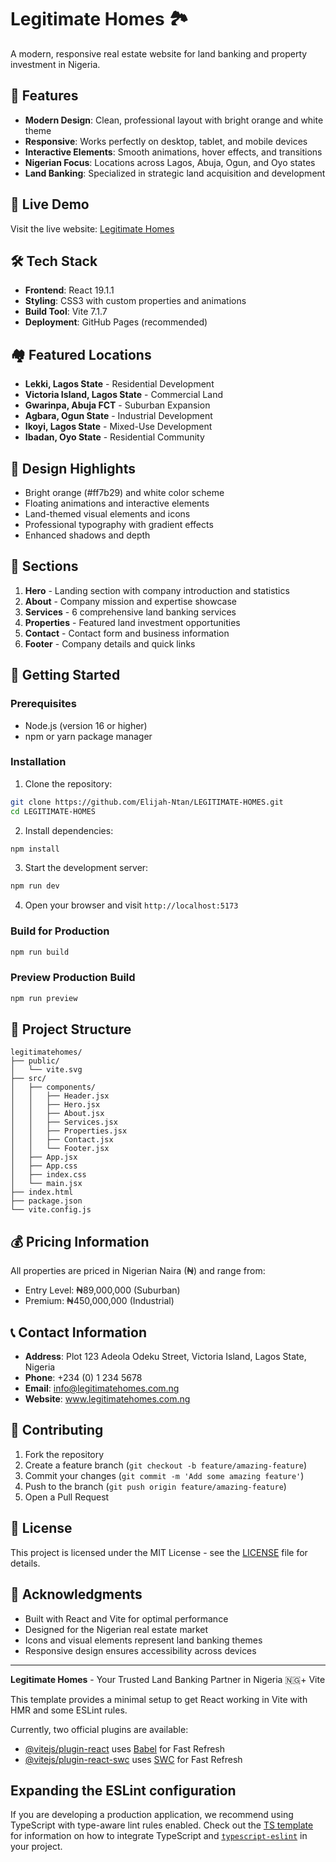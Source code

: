 # Legitimate Homes 🏞️

A modern, responsive real estate website for land banking and property investment in Nigeria.

## 🌟 Features

- **Modern Design**: Clean, professional layout with bright orange and white theme
- **Responsive**: Works perfectly on desktop, tablet, and mobile devices
- **Interactive Elements**: Smooth animations, hover effects, and transitions
- **Nigerian Focus**: Locations across Lagos, Abuja, Ogun, and Oyo states
- **Land Banking**: Specialized in strategic land acquisition and development

## 🚀 Live Demo

Visit the live website: [Legitimate Homes](https://elijah-ntan.github.io/LEGITIMATE-HOMES/)

## 🛠️ Tech Stack

- **Frontend**: React 19.1.1
- **Styling**: CSS3 with custom properties and animations
- **Build Tool**: Vite 7.1.7
- **Deployment**: GitHub Pages (recommended)

## 🏘️ Featured Locations

- **Lekki, Lagos State** - Residential Development
- **Victoria Island, Lagos State** - Commercial Land
- **Gwarinpa, Abuja FCT** - Suburban Expansion
- **Agbara, Ogun State** - Industrial Development
- **Ikoyi, Lagos State** - Mixed-Use Development
- **Ibadan, Oyo State** - Residential Community

## 🎨 Design Highlights

- Bright orange (#ff7b29) and white color scheme
- Floating animations and interactive elements
- Land-themed visual elements and icons
- Professional typography with gradient effects
- Enhanced shadows and depth

## 📱 Sections

1. **Hero** - Landing section with company introduction and statistics
2. **About** - Company mission and expertise showcase
3. **Services** - 6 comprehensive land banking services
4. **Properties** - Featured land investment opportunities
5. **Contact** - Contact form and business information
6. **Footer** - Company details and quick links

## 🚀 Getting Started

### Prerequisites

- Node.js (version 16 or higher)
- npm or yarn package manager

### Installation

1. Clone the repository:
```bash
git clone https://github.com/Elijah-Ntan/LEGITIMATE-HOMES.git
cd LEGITIMATE-HOMES
```

2. Install dependencies:
```bash
npm install
```

3. Start the development server:
```bash
npm run dev
```

4. Open your browser and visit `http://localhost:5173`

### Build for Production

```bash
npm run build
```

### Preview Production Build

```bash
npm run preview
```

## 📁 Project Structure

```
legitimatehomes/
├── public/
│   └── vite.svg
├── src/
│   ├── components/
│   │   ├── Header.jsx
│   │   ├── Hero.jsx
│   │   ├── About.jsx
│   │   ├── Services.jsx
│   │   ├── Properties.jsx
│   │   ├── Contact.jsx
│   │   └── Footer.jsx
│   ├── App.jsx
│   ├── App.css
│   ├── index.css
│   └── main.jsx
├── index.html
├── package.json
└── vite.config.js
```

## 💰 Pricing Information

All properties are priced in Nigerian Naira (₦) and range from:
- Entry Level: ₦89,000,000 (Suburban)
- Premium: ₦450,000,000 (Industrial)

## 📞 Contact Information

- **Address**: Plot 123 Adeola Odeku Street, Victoria Island, Lagos State, Nigeria
- **Phone**: +234 (0) 1 234 5678
- **Email**: info@legitimatehomes.com.ng
- **Website**: www.legitimatehomes.com.ng

## 🤝 Contributing

1. Fork the repository
2. Create a feature branch (`git checkout -b feature/amazing-feature`)
3. Commit your changes (`git commit -m 'Add some amazing feature'`)
4. Push to the branch (`git push origin feature/amazing-feature`)
5. Open a Pull Request

## 📄 License

This project is licensed under the MIT License - see the [LICENSE](LICENSE) file for details.

## 🙏 Acknowledgments

- Built with React and Vite for optimal performance
- Designed for the Nigerian real estate market
- Icons and visual elements represent land banking themes
- Responsive design ensures accessibility across devices

---

**Legitimate Homes** - Your Trusted Land Banking Partner in Nigeria 🇳🇬+ Vite

This template provides a minimal setup to get React working in Vite with HMR and some ESLint rules.

Currently, two official plugins are available:

- [@vitejs/plugin-react](https://github.com/vitejs/vite-plugin-react/blob/main/packages/plugin-react) uses [Babel](https://babeljs.io/) for Fast Refresh
- [@vitejs/plugin-react-swc](https://github.com/vitejs/vite-plugin-react/blob/main/packages/plugin-react-swc) uses [SWC](https://swc.rs/) for Fast Refresh

## Expanding the ESLint configuration

If you are developing a production application, we recommend using TypeScript with type-aware lint rules enabled. Check out the [TS template](https://github.com/vitejs/vite/tree/main/packages/create-vite/template-react-ts) for information on how to integrate TypeScript and [`typescript-eslint`](https://typescript-eslint.io) in your project.
